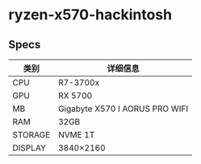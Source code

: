 # ryzen-x570-hackintosh

## Specs

| 类别|详细信息|
|-|-|
|CPU|R7-3700x|
|GPU|RX 5700|
|MB|Gigabyte X570 I AORUS PRO WIFI|
|RAM|32GB|
|STORAGE|NVME 1T|
|DISPLAY|3840×2160|
